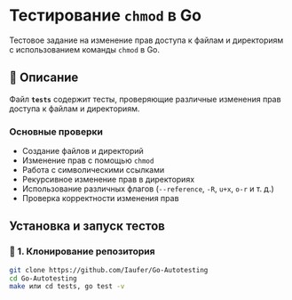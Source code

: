 # Тестирование `chmod` в Go

Тестовое задание на изменение прав доступа к файлам и директориям с использованием команды `chmod` в Go.

## 📝 Описание

Файл **`tests`** содержит тесты, проверяющие различные изменения прав доступа к файлам и директориям.

### Основные проверки  
- Создание файлов и директорий  
- Изменение прав с помощью `chmod`  
- Работа с символическими ссылками  
- Рекурсивное изменение прав в директориях  
- Использование различных флагов (`--reference`, `-R`, `u+x`, `o-r` и т. д.)  
- Проверка корректности изменения прав 


## Установка и запуск тестов  

### 🔹 1. Клонирование репозитория  

```sh
git clone https://github.com/Iaufer/Go-Autotesting
cd Go-Autotesting
make или cd tests, go test -v


